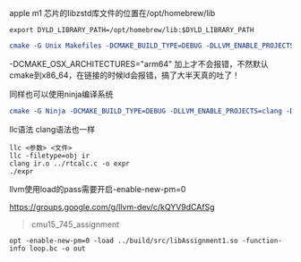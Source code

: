 apple m1 芯片的libzstd库文件的位置在/opt/homebrew/lib

`export DYLD_LIBRARY_PATH=/opt/homebrew/lib:$DYLD_LIBRARY_PATH`

```cmake
cmake -G Unix Makefiles -DCMAKE_BUILD_TYPE=DEBUG -DLLVM_ENABLE_PROJECTS=clang -DCMAKE_OSX_ARCHITECTURES="arm64" ../llvm
```

-DCMAKE_OSX_ARCHITECTURES="arm64" 加上才不会报错，不然默认cmake到x86_64，在链接的时候ld会报错，搞了大半天真的吐了！

同样也可以使用ninja编译系统

```cmake
cmake -G Ninja -DCMAKE_BUILD_TYPE=DEBUG -DLLVM_ENABLE_PROJECTS=clang -DCMAKE_OSX_ARCHITECTURES="arm64" ../llvm
```



llc语法 clang语法也一样

```shell
llc <参数> <文件>
llc -filetype=obj ir
clang ir.o ../rtcalc.c -o expr
./expr 
```



llvm使用load的pass需要开启-enable-new-pm=0

https://groups.google.com/g/llvm-dev/c/kQYV9dCAfSg

>cmu15_745_assignment

```shell
opt -enable-new-pm=0 -load ../build/src/libAssignment1.so -function-info loop.bc -o out
```

